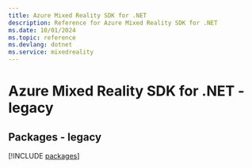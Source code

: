 ```yaml
---
title: Azure Mixed Reality SDK for .NET
description: Reference for Azure Mixed Reality SDK for .NET
ms.date: 10/01/2024
ms.topic: reference
ms.devlang: dotnet
ms.service: mixedreality
---
```

# Azure Mixed Reality SDK for .NET - legacy
## Packages - legacy
[!INCLUDE [packages](mixed-reality-index.md)]